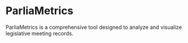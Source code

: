 # ParliaMetrics
ParliaMetrics is a comprehensive tool designed to analyze and visualize legislative meeting records.
